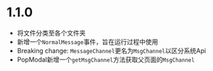 # 1.1.0
- 将文件分类至各个文件夹
- 新增一个`NormalMessage`事件，旨在运行过程中使用
- Breaking change: `MessageChannel`更名为`MsgChannel`以区分系统Api
- PopModal新增一个`getMsgChannel`方法获取父页面的`MsgChannel`
